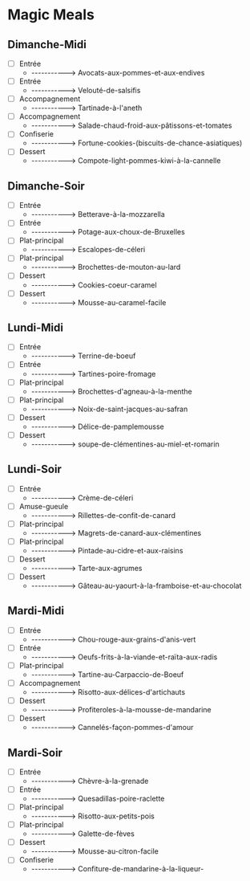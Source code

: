 # Magic Meals




































##  Dimanche-Midi
- [ ] Entrée
  - -----------> Avocats-aux-pommes-et-aux-endives
- [ ] Entrée
  - -----------> Velouté-de-salsifis
- [ ] Accompagnement
  - -----------> Tartinade-à-l'aneth
- [ ] Accompagnement
  - -----------> Salade-chaud-froid-aux-pâtissons-et-tomates
- [ ] Confiserie
  - -----------> Fortune-cookies-(biscuits-de-chance-asiatiques)
- [ ] Dessert
  - -----------> Compote-light-pommes-kiwi-à-la-cannelle
##  Dimanche-Soir
- [ ] Entrée
  - -----------> Betterave-à-la-mozzarella
- [ ] Entrée
  - -----------> Potage-aux-choux-de-Bruxelles
- [ ] Plat-principal
  - -----------> Escalopes-de-céleri
- [ ] Plat-principal
  - -----------> Brochettes-de-mouton-au-lard
- [ ] Dessert
  - -----------> Cookies-coeur-caramel
- [ ] Dessert
  - -----------> Mousse-au-caramel-facile
##  Lundi-Midi
- [ ] Entrée
  - -----------> Terrine-de-boeuf
- [ ] Entrée
  - -----------> Tartines-poire-fromage
- [ ] Plat-principal
  - -----------> Brochettes-d'agneau-à-la-menthe
- [ ] Plat-principal
  - -----------> Noix-de-saint-jacques-au-safran
- [ ] Dessert
  - -----------> Délice-de-pamplemousse
- [ ] Dessert
  - -----------> soupe-de-clémentines-au-miel-et-romarin
##  Lundi-Soir
- [ ] Entrée
  - -----------> Crème-de-céleri
- [ ] Amuse-gueule
  - -----------> Rillettes-de-confit-de-canard
- [ ] Plat-principal
  - -----------> Magrets-de-canard-aux-clémentines
- [ ] Plat-principal
  - -----------> Pintade-au-cidre-et-aux-raisins
- [ ] Dessert
  - -----------> Tarte-aux-agrumes
- [ ] Dessert
  - -----------> Gâteau-au-yaourt-à-la-framboise-et-au-chocolat
##  Mardi-Midi
- [ ] Entrée
  - -----------> Chou-rouge-aux-grains-d'anis-vert
- [ ] Entrée
  - -----------> Oeufs-frits-à-la-viande-et-raïta-aux-radis
- [ ] Plat-principal
  - -----------> Tartine-au-Carpaccio-de-Boeuf
- [ ] Accompagnement
  - -----------> Risotto-aux-délices-d'artichauts
- [ ] Dessert
  - -----------> Profiteroles-à-la-mousse-de-mandarine
- [ ] Dessert
  - -----------> Cannelés-façon-pommes-d'amour
##  Mardi-Soir
- [ ] Entrée
  - -----------> Chèvre-à-la-grenade
- [ ] Entrée
  - -----------> Quesadillas-poire-raclette
- [ ] Plat-principal
  - -----------> Risotto-aux-petits-pois
- [ ] Plat-principal
  - -----------> Galette-de-fèves
- [ ] Dessert
  - -----------> Mousse-au-citron-facile
- [ ] Confiserie
  - -----------> Confiture-de-mandarine-à-la-liqueur-

